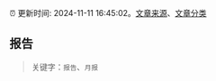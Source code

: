 :alarm_clock: 更新时间: 2024-11-11 16:45:02。[文章来源](/README.md)、[文章分类](/TAGS.md)

## 报告


> 关键字：`报告`、`月报`



